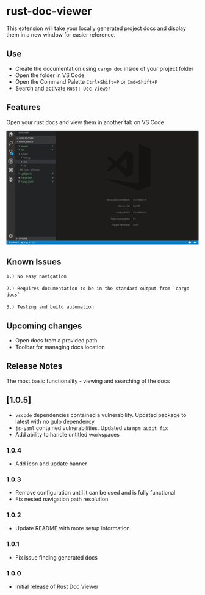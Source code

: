 # rust-doc-viewer

This extension will take your locally generated project docs and display them in a new window for easier reference.

## Use

* Create the documentation using `cargo doc` inside of your project folder
* Open the folder in VS Code
* Open the Command Palette `Ctrl+Shift+P` or `Cmd+Shift+P`
* Search and activate `Rust: Doc Viewer`

## Features

Open your rust docs and view them in another tab on VS Code

![Rust Doc Viewer Demo](images/rust-doc-viewer-demo.gif)


## Known Issues

    1.) No easy navigation

    2.) Requires documentation to be in the standard output from `cargo docs` 

    3.) Testing and build automation

## Upcoming changes

 - Open docs from a provided path
 - Toolbar for managing docs location

## Release Notes

The most basic functionality - viewing and searching of the docs

## [1.0.5]
- `vscode` dependencies contained a vulnerability. Updated package to latest with no gulp dependency
- `js-yaml` contained vulnerabilities. Updated via `npm audit fix`
- Add ability to handle untitled workspaces

### 1.0.4

- Add icon and update banner

### 1.0.3

- Remove configuration until it can be used and is fully functional
- Fix nested navigation path resolution

### 1.0.2

- Update README with more setup information

### 1.0.1

- Fix issue finding generated docs

### 1.0.0

- Initial release of Rust Doc Viewer
